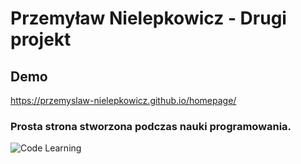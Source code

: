 # Przemyław Nielepkowicz - Drugi projekt

## Demo 

https://przemyslaw-nielepkowicz.github.io/homepage/

### Prosta strona stworzona podczas nauki programowania.

![Code Learning](https://media2.giphy.com/media/v1.Y2lkPTc5MGI3NjExNTNlZDk4ZTQwMzg4MzNkN2E5MzZiZjJiN2JkNzIxNGM4N2NhYWFlNyZjdD1n/jfHRfhqipdl3ybvRn8/giphy.gif)
